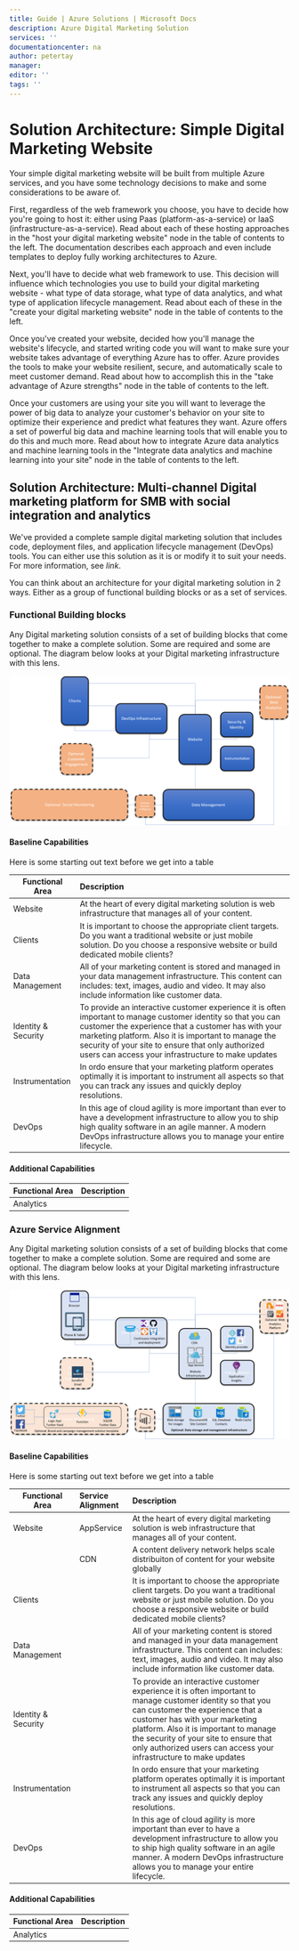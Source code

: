 ```yaml
---
title: Guide | Azure Solutions | Microsoft Docs
description: Azure Digital Marketing Solution
services: ''
documentationcenter: na
author: petertay
manager: 
editor: ''
tags: ''
---
```


# Solution Architecture: Simple Digital Marketing Website

Your simple digital marketing website will be built from multiple Azure services, and you have some technology decisions to make and some considerations to be aware of.

First, regardless of the web framework you choose, you have to decide how you're going to host it: either using Paas (platform-as-a-service) or IaaS (infrastructure-as-a-service). Read about each of these hosting approaches in the "host your digital marketing website" node in the table of contents to the left. The documentation describes each approach and even include templates to deploy fully working architectures to Azure.

Next, you'll have to decide what web framework to use. This decision will influence which technologies you use to build your digital marketing website - what type of data storage, what type of data analytics, and what type of application lifecycle management. Read about each of these in the "create your digital marketing website" node in the table of contents to the left. 

Once you've created your website, decided how you'll manage the website's lifecycle, and started writing code you will want to make sure your website takes advantage of everything Azure has to offer. Azure provides the tools to make your website resilient, secure, and  automatically scale to meet customer demand. Read about how to accomplish this in the "take advantage of Azure strengths" node in the table of contents to the left.

Once your customers are using your site you will want to leverage the power of big data to analyze your customer's behavior on your site to optimize their experience and predict what features they want. Azure offers a set of powerful big data and machine learning tools that will enable you to do this and much more. Read about how to integrate Azure data analytics and machine learning tools in the "Integrate data analytics and machine learning into your site" node in the table of contents to the left. 

## Solution Architecture: Multi-channel Digital marketing platform for SMB with social integration and analytics
We've provided a complete sample digital marketing solution that includes code, deployment files, and application lifecycle management (DevOps) tools. You can either use this solution as it is or modify it to suit your needs. For more information, see *link*.

You can think about an architecture for your digital marketing solution in 2 ways. Either as a group of functional building blocks or as a set of services. 

### Functional Building blocks

Any Digital marketing solution consists of a set of building blocks that come together to make a complete solution. Some are required and some are optional. The diagram below looks at your Digital marketing infrastructure with this lens.

![alt text](img/Functional-Area-Diagram.png "Functional Area Diagram")

#### Baseline Capabilities
Here is some starting out text before we get into a table

| Functional Area | Description|
|---------------- |:-----------|
| Website | At the heart of every digital marketing solution is web infrastructure that manages all of your content. |
|Clients| It is important to choose the appropriate client targets. Do you want a traditional website or just mobile solution. Do you choose a responsive website or build dedicated mobile clients?|
|Data Management| All of your marketing content is stored and managed in your data management infrastructure. This content can includes: text, images, audio and video. It may also include information like customer data.|
|Identity & Security| To provide an interactive customer experience it is often important to manage customer identity so that you can customer the experience that a customer has with your marketing platform. Also it is important to manage the security of your site to ensure that only authorized users can access your infrastructure to make updates |
|Instrumentation| In ordo ensure that your marketing platform operates optimally it is important to instrument all aspects so that you can track any issues and quickly deploy resolutions.|
|DevOps| In this age of cloud agility is more important than ever to have a development infrastructure to allow you to ship high quality software in an agile manner. A modern DevOps infrastructure allows you to manage your entire lifecycle. |

#### Additional Capabilities
|Functional Area | Description |
|----------------|:-----------:|
|Analytics | 

### Azure Service Alignment

Any Digital marketing solution consists of a set of building blocks that come together to make a complete solution. Some are required and some are optional. The diagram below looks at your Digital marketing infrastructure with this lens.

![alt text](img/Service-Alignment-Diagram.png "Service Alignment Diagram")

#### Baseline Capabilities
Here is some starting out text before we get into a table

| Functional Area | Service Alignment | Description|
|---------------- |:-------------|:-----------|
| Website | AppService | At the heart of every digital marketing solution is web infrastructure that manages all of your content. |
| | CDN | A content delivery network helps scale distribuiton of content for your website globally |
|Clients| | It is important to choose the appropriate client targets. Do you want a traditional website or just mobile solution. Do you choose a responsive website or build dedicated mobile clients?|
|Data Management| | All of your marketing content is stored and managed in your data management infrastructure. This content can includes: text, images, audio and video. It may also include information like customer data.|
|Identity & Security| |To provide an interactive customer experience it is often important to manage customer identity so that you can customer the experience that a customer has with your marketing platform. Also it is important to manage the security of your site to ensure that only authorized users can access your infrastructure to make updates |
|Instrumentation| | In ordo ensure that your marketing platform operates optimally it is important to instrument all aspects so that you can track any issues and quickly deploy resolutions.|
|DevOps| | In this age of cloud agility is more important than ever to have a development infrastructure to allow you to ship high quality software in an agile manner. A modern DevOps infrastructure allows you to manage your entire lifecycle. |

#### Additional Capabilities
|Functional Area | Description |
|----------------|:-----------:|
|Analytics | 
